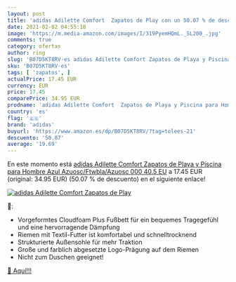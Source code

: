 ```yaml
---
layout: post
title: 'adidas Adilette Comfort  Zapatos de Play con un 50.07 % de descuento'
date: 2021-02-02 04:55:18
image: 'https://m.media-amazon.com/images/I/319PyemHQmL._SL200_.jpg'
comments: true
category: ofertas
author: ring
slug: 'B07D5KT8RV-es adidas Adilette Comfort Zapatos de Playa y Piscina para...'
sku: 'B07D5KT8RV-es'
tags: [ 'zapatos', ]
actualPrice: 17.45 EUR
currency: EUR
price: 17.45
comparePrice: 34.95 EUR
prodname: 'adidas Adilette Comfort  Zapatos de Playa y Piscina para Hombre  Azul  Azuosc/Ftwbla/Azuosc 000   40.5 EU'
country: 'es'
flag: '🇪🇸'
brand: 'adidas'
buyurl: 'https://www.amazon.es/dp/B07D5KT8RV/?tag=tolees-21'
descuento: '50.07'
average: '19.69'
---
```


En este momento está [adidas Adilette Comfort  Zapatos de Playa y Piscina para Hombre  Azul  Azuosc/Ftwbla/Azuosc 000   40.5 EU](https://www.amazon.es/dp/B07D5KT8RV/?tag=tolees-21) a 17.45 EUR (original: 34.95 EUR) (50.07 %  de descuento) en el siguiente enlace!

[![adidas Adilette Comfort  Zapatos de Play](https://m.media-amazon.com/images/I/319PyemHQmL._SL200_.jpg)](https://www.amazon.es/dp/B07D5KT8RV/?tag=tolees-21)

🔎:

- Vorgeformtes Cloudfoam Plus Fußbett für ein bequemes Tragegefühl und eine hervorragende Dämpfung
- Riemen mit Textil-Futter ist komfortabel und schnelltrocknend
- Strukturierte Außensohle für mehr Traktion
- Große und farblich abgesetzte Logo-Prägung auf dem Riemen
- Nicht zum Duschen geeignet!

[🛒 Aquí!!!](https://www.amazon.es/dp/B07D5KT8RV/?tag=tolees-21)
